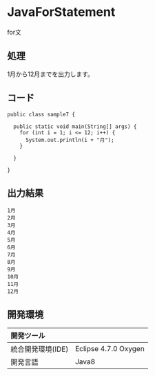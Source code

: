 # JavaForStatement
for文

## 処理
1月から12月までを出力します。

## コード
```
public class sample7 {

  public static void main(String[] args) {
    for (int i = 1; i <= 12; i++) {
      System.out.println(i + "月");
    }

  }

}
```

## 出力結果
```
1月  
2月  
3月  
4月  
5月  
6月  
7月  
8月  
9月  
10月  
11月  
12月
```
  
## 開発環境
| 開発ツール |  |
|:-|:-|
| 統合開発環境(IDE) | Eclipse 4.7.0 Oxygen |
| 開発言語 | Java8 |
